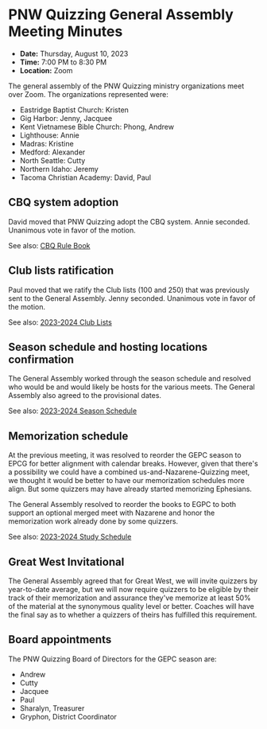 # PNW Quizzing General Assembly Meeting Minutes

- **Date:** Thursday, August 10, 2023
- **Time:** 7:00 PM to 8:30 PM
- **Location:** Zoom

The general assembly of the PNW Quizzing ministry organizations meet over Zoom.
The organizations represented were:

- Eastridge Baptist Church: Kristen
- Gig Harbor: Jenny, Jacquee
- Kent Vietnamese Bible Church: Phong, Andrew
- Lighthouse: Annie
- Madras: Kristine
- Medford: Alexander
- North Seattle: Cutty
- Northern Idaho: Jeremy
- Tacoma Christian Academy: David, Paul

## CBQ system adoption

David moved that PNW Quizzing adopt the CBQ system. Annie seconded.
Unanimous vote in favor of the motion.

See also: [CBQ Rule Book](https://cbqz.org/rules/CBQ_rule_book.md)

## Club lists ratification

Paul moved that we ratify the Club lists (100 and 250) that was previously sent
to the General Assembly. Jenny seconded. Unanimous vote in favor of the motion.

See also: [2023-2024 Club Lists](/2023-2024_season/club_lists.md)

## Season schedule and hosting locations confirmation

The General Assembly worked through the season schedule and resolved who would
be and would likely be hosts for the various meets. The General Assembly also
agreed to the provisional dates.

See also: [2023-2024 Season Schedule](/2023-2024_season/season_schedule.md)

## Memorization schedule

At the previous meeting, it was resolved to reorder the GEPC season to EPCG for
better alignment with calendar breaks. However, given that there's a possibility
we could have a combined us-and-Nazarene-Quizzing meet, we thought it would be
better to have our memorization schedules more align. But some quizzers may have
already started memorizing Ephesians.

The General Assembly resolved to reorder the books to EGPC to both support an
optional merged meet with Nazarene and honor the memorization work already done
by some quizzers.

See also: [2023-2024 Study Schedule](/2023-2024_season/study_schedule.md)

## Great West Invitational

The General Assembly agreed that for Great West, we will invite quizzers by
year-to-date average, but we will now require quizzers to be eligible by their
track of their memorization and assurance they've memorize at least 50% of the
material at the synonymous quality level or better. Coaches will have the
final say as to whether a quizzers of theirs has fulfilled this requirement.

## Board appointments

The PNW Quizzing Board of Directors for the GEPC season are:

- Andrew
- Cutty
- Jacquee
- Paul
- Sharalyn, Treasurer
- Gryphon, District Coordinator
